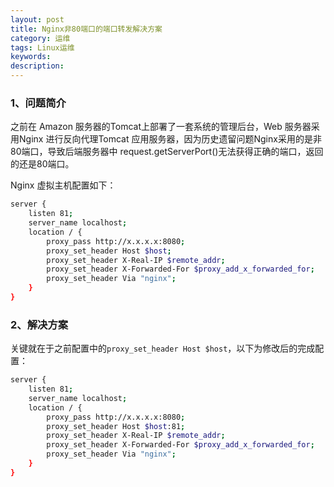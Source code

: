 ```yaml
---
layout: post
title: Nginx非80端口的端口转发解决方案
category: 运维
tags: Linux运维
keywords: 
description: 
---
```


### 1、问题简介
之前在 Amazon 服务器的Tomcat上部署了一套系统的管理后台，Web 服务器采用Nginx 进行反向代理Tomcat 应用服务器，因为历史遗留问题Nginx采用的是非80端口，导致后端服务器中 request.getServerPort()无法获得正确的端口，返回的还是80端口。

Nginx 虚拟主机配置如下：

```bash
server {
	listen 81;
	server_name localhost;
	location / {
		proxy_pass http://x.x.x.x:8080;
		proxy_set_header Host $host;
		proxy_set_header X-Real-IP $remote_addr;
		proxy_set_header X-Forwarded-For $proxy_add_x_forwarded_for;
		proxy_set_header Via "nginx";
	}
}
```

### 2、解决方案

关键就在于之前配置中的`proxy_set_header Host $host`，以下为修改后的完成配置：

```bash
server {
	listen 81;
	server_name localhost;
	location / {
		proxy_pass http://x.x.x.x:8080;
		proxy_set_header Host $host:81;
		proxy_set_header X-Real-IP $remote_addr;
		proxy_set_header X-Forwarded-For $proxy_add_x_forwarded_for;
		proxy_set_header Via "nginx";
	}
}
```
